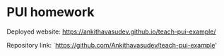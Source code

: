 # PUI homework

Deployed website: https://ankithavasudev.github.io/teach-pui-example/

Repository link: `https://github.com/Ankithavasudev/teach-pui-example'
